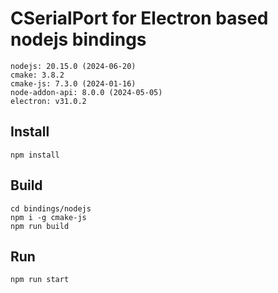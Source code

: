 # CSerialPort for Electron based nodejs bindings

```
nodejs: 20.15.0 (2024-06-20)
cmake: 3.8.2
cmake-js: 7.3.0 (2024-01-16)
node-addon-api: 8.0.0 (2024-05-05)
electron: v31.0.2
```

## Install

```
npm install
```

## Build

```
cd bindings/nodejs
npm i -g cmake-js
npm run build
```

## Run

```
npm run start
```
